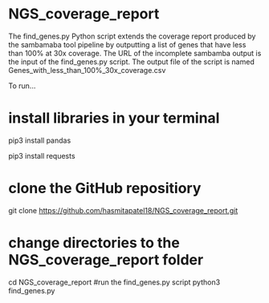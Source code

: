 # NGS_coverage_report
The find_genes.py Python script extends the coverage report produced by the sambamaba tool pipeline by outputting a list of genes that have less than 100% at 30x coverage.
The URL of the incomplete sambamba output is the input of the find_genes.py script. The output file of the script is named Genes_with_less_than_100%_30x_coverage.csv

To run...
# install libraries in your terminal
pip3 install pandas

pip3 install requests
# clone the GitHub repositiory 
git clone https://github.com/hasmitapatel18/NGS_coverage_report.git
# change directories to the NGS_coverage_report folder
cd NGS_coverage_report
#run the find_genes.py script
python3 find_genes.py

